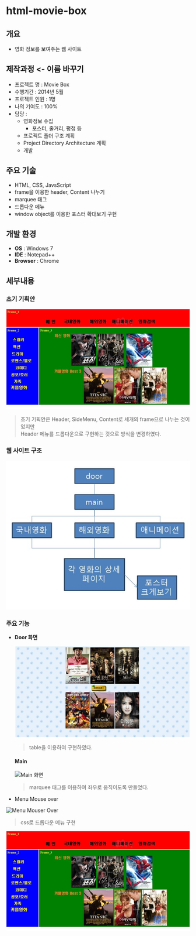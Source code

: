 # html-movie-box

## 개요

-   영화 정보를 보여주는 웹 사이트

## 제작과정 <- 이름 바꾸기

-   프로젝트 명 : Movie Box
-   수행기간 : 2014년 5월
-   프로젝트 인원 : 1명
-   나의 기여도 : 100%
-   담당 :
    -   영화정보 수집
        -   포스터, 줄거리, 평점 등
    -   프로젝트 폴더 구조 계획
    -   Project Directory Architecture 계획
    -   개발

## 주요 기술

-   HTML, CSS, JavsScript
-   frame을 이용한 header, Content 나누기
-   marquee 태그
-   드롭다운 메뉴
-   window object를 이용한 포스터 확대보기 구현

## 개발 환경

-   **OS** : Windows 7
-   **IDE** : Notepad++
-   **Browser** : Chrome

## 세부내용

### 초기 기획안

![초기 기획안](./etc/first.jpg)

> 초기 기획안은 Header, SideMenu, Content로 세개의 frame으로 나누는 것이었지만  
> Header 메뉴를 드롭다운으로 구현하는 것으로 방식을 변경하였다.

### 웹 사이트 구조

![Website Architecture](./etc/website-architecture.JPG)

### 주요 기능

-   **Door 화면**

    ![Door 화면](./etc/Door.jpg)

    > table을 이용하여 구현하였다.

    #### Main

    ![Main 화면](./etc/main-moving.gif)

    > marquee 태그를 이용하여 좌우로 움직이도록 만들었다.

-   Menu Mouse over

![Menu Mouser Over](./etc/menu-mouse-over2.gif)

> css로 드롭다운 메뉴 구현

<img src="./etc/first.jpg" />
